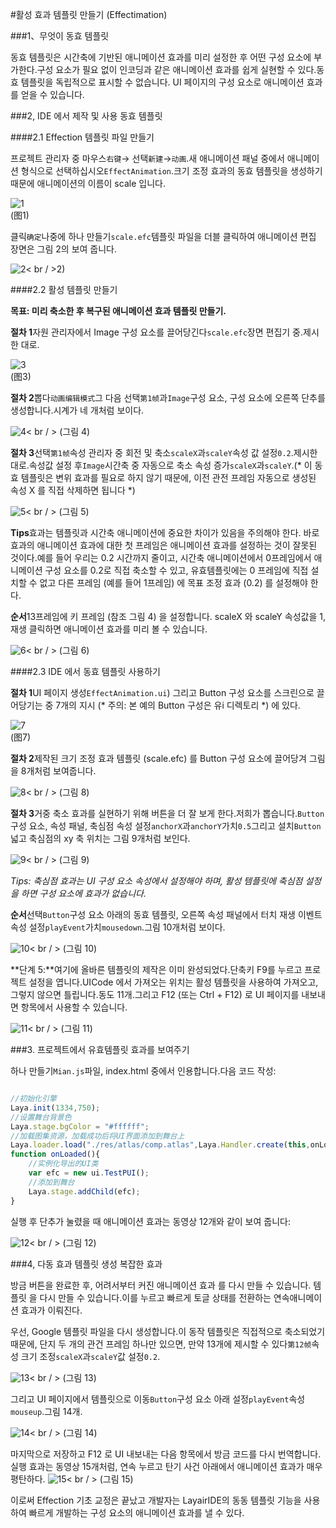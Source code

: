 #활성 효과 템플릿 만들기 (Effectimation)

###1、무엇이 동효 템플릿

동효 템플릿은 시간축에 기반된 애니메이션 효과를 미리 설정한 후 어떤 구성 요소에 부가한다.구성 요소가 필요 없이 인코딩과 같은 애니메이션 효과를 쉽게 실현할 수 있다.동효 템플릿을 독립적으로 표시할 수 없습니다. UI 페이지의 구성 요소로 애니메이션 효과를 얻을 수 있습니다.



###2, IDE 에서 제작 및 사용 동효 템플릿

####2.1 Effection 템플릿 파일 만들기

프로젝트 관리자 중 마우스`右键`-> 선택`新建`->`动画`.새 애니메이션 패널 중에서 애니메이션 형식으로 선택하십시오`EffectAnimation`.크기 조정 효과의 동효 템플릿을 생성하기 때문에 애니메이션의 이름이 scale 입니다.

![1](img/1.png)<br/>(图1)


클릭`确定`나중에 하나 만들기`scale.efc`템플릿 파일을 더블 클릭하여 애니메이션 편집 장면은 그림 2의 보여 줍니다.

![2](img/2.png)< br / >2)



####2.2 활성 템플릿 만들기

**목표: 미리 축소한 후 복구된 애니메이션 효과 템플릿 만들기.**

**절차 1**자원 관리자에서 Image 구성 요소를 끌어당긴다`scale.efc`장면 편집기 중.제시한 대로.

![3](img/3.png)<br/>(图3)




**절차 2**뽑다`动画编辑模式`그 다음 선택`第1帧`과`Image`구성 요소, 구성 요소에 오른쪽 단추를 생성합니다.시계가 네 개처럼 보이다.

![4](img/4.png)< br / > (그림 4)



**절차 3**선택`第1帧`속성 관리자 중 회전 및 축소`scaleX`과`scaleY`속성 값 설정`0.2`.제시한 대로.속성값 설정 후`Image`시간축 중 자동으로 축소 속성 증가`scaleX`과`scaleY`.(* 이 동효 템플릿은 변위 효과를 필요로 하지 않기 때문에, 이전 관전 프레임 자동으로 생성된 속성 X 를 직접 삭제하면 됩니다 *)

![5](img/5.png)< br / > (그림 5)

**Tips**효과는 템플릿과 시간축 애니메이션에 중요한 차이가 있음을 주의해야 한다. 바로 효과의 애니메이션 효과에 대한 첫 프레임은 애니메이션 효과를 설정하는 것이 잘못된 것이다.예를 들어 우리는 0.2 시간까지 줄이고, 시간축 애니메이션에서 0프레임에서 애니메이션 구성 요소를 0.2로 직접 축소할 수 있고, 유효템플릿에는 0 프레임에 직접 설치할 수 없고 다른 프레임 (예를 들어 1프레임) 에 목표 조정 효과 (0.2) 를 설정해야 한다.



**순서**13프레임에 키 프레임 (참조 그림 4) 을 설정합니다. scaleX 와 scaleY 속성값을 1, 재생 클릭하면 애니메이션 효과를 미리 볼 수 있습니다.

![6](img/6.png)< br / > (그림 6)



####2.3 IDE 에서 동효 템플릿 사용하기

**절차 1**UI 페이지 생성`EffectAnimation.ui`) 그리고 Button 구성 요소를 스크린으로 끌어당기는 중 7개의 지시 (* 주의: 본 예의 Button 구성은 유i 디렉토리 *) 에 있다.

![7](img/7.png)<br/>(图7)




**절차 2**제작된 크기 조정 효과 템플릿 (scale.efc) 를 Button 구성 요소에 끌어당겨 그림을 8개처럼 보여줍니다.

![8](img/8.gif)< br / > (그림 8)



**절차 3**거중 축소 효과를 실현하기 위해 버튼을 더 잘 보게 한다.저희가 뽑습니다.`Button`구성 요소, 속성 패널, 축심점 속성 설정`anchorX`과`anchorY`가치`0.5`그리고 설치`Button`넓고 축심점의 xy 축 위치는 그림 9개처럼 보인다.

![9](img/9.png)< br / > (그림 9)

*Tips: 축심점 효과는 UI 구성 요소 속성에서 설정해야 하며, 활성 템플릿에 축심점 설정을 하면 구성 요소에 효과가 없습니다.*

**순서**선택`Button`구성 요소 아래의 동효 템플릿, 오른쪽 속성 패널에서 터치 재생 이벤트 속성 설정`playEvent`가치`mousedown`.그림 10개처럼 보이다.

![10](img/10.png)< br / > (그림 10)

**단계 5:**여기에 올바른 템플릿의 제작은 이미 완성되었다.단축키 F9를 누르고 프로젝트 설정을 엽니다.UICode 에서 가져오는 위치는 활성 템플릿을 사용하여 가져오고, 그렇지 않으면 틀립니다.동도 11개.그리고 F12 (또는 Ctrl + F12) 로 UI 페이지를 내보내면 항목에서 사용할 수 있습니다.

![11](img/11.gif)< br / > (그림 11)



###3. 프로젝트에서 유효템플릿 효과를 보여주기

하나 만들기`Mian.js`파일, index.html 중에서 인용합니다.다음 코드 작성:


```javascript

//初始化引擎
Laya.init(1334,750);
//设置舞台背景色
Laya.stage.bgColor = "#ffffff";
//加载图集资源，加载成功后将UI界面添加到舞台上
Laya.loader.load("./res/atlas/comp.atlas",Laya.Handler.create(this,onLoaded));
function onLoaded(){
    //实例化导出的UI类
    var efc = new ui.TestPUI();
    //添加到舞台
    Laya.stage.addChild(efc);
}

```


실행 후 단추가 눌렸을 때 애니메이션 효과는 동영상 12개와 같이 보여 줍니다:

![12](img/12.gif)< br / > (그림 12)



###4, 다동 효과 템플릿 생성 복잡한 효과

방금 버튼을 완료한 후, 어려서부터 커진 애니메이션 효과 를 다시 만들 수 있습니다. 템플릿 을 다시 만들 수 있습니다.이를 누르고 빠르게 토글 상태를 전환하는 연속애니메이션 효과가 이뤄진다.

우선, Google 템플릿 파일을 다시 생성합니다.이 동작 템플릿은 직접적으로 축소되었기 때문에, 단지 두 개의 관건 프레임 하나만 있으면, 만약 13개에 제시할 수 있다`第12帧`속성 크기 조정`scaleX`과`scaleY`값 설정`0.2`.

![13](img/13.png)< br / > (그림 13)



그리고 UI 페이지에서 템플릿으로 이동`Button`구성 요소 아래 설정`playEvent`속성`mouseup`.그림 14개.

![14](img/14.png)< br / > (그림 14)



마지막으로 저장하고 F12 로 UI 내보내는 다음 항목에서 방금 코드를 다시 번역합니다.실행 효과는 동영상 15개처럼, 연속 누르고 탄기 사건 아래에서 애니메이션 효과가 매우 평탄하다.
![15](img/15.gif)< br / > (그림 15)



이로써 Effection 기초 교정은 끝났고 개발자는 LayairIDE의 동동 템플릿 기능을 사용하여 빠르게 개발하는 구성 요소의 애니메이션 효과를 낼 수 있다.